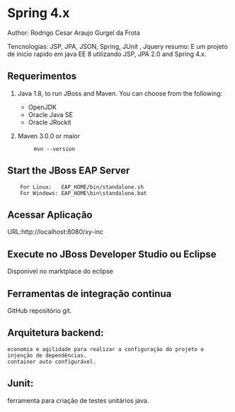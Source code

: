 Spring 4.x
==============================================================
Author: Rodrigo Cesar Araujo Gurgel da Frota  

Tencnologias: JSP, JPA, JSON, Spring, JUnit , Jquery 
resumo: E um projeto de inicio rapido em java EE 8 utilizando  JSP, JPA 2.0 and Spring 4.x.  




Requerimentos 
-------------------

1. Java 1.8, to run JBoss and Maven. You can choose from the following:
    * OpenJDK
    * Oracle Java SE
    * Oracle JRockit

2. Maven 3.0.0 or maior

            mvn --version 



Start the JBoss EAP Server
-------------------------
        For Linux:   EAP_HOME/bin/standalone.sh
        For Windows: EAP_HOME\bin\standalone.bat

 

Acessar Aplicação
----------------------

URL:http://localhost:8080/xy-inc



Execute no JBoss Developer Studio ou Eclipse
-------------------------------------

Disponivel no marktplace do eclipse



Ferramentas de integração continua
-------------------------------------

GitHub
    repositório git.
    
    

Arquitetura backend:
-------------------------------------
	economia e agilidade para realizar a configuração do projeto e injenção de dependências. 
	container auto configurável.
	

Junit:
-------------------------------------
 ferramenta para criação de testes unitários java.
	

